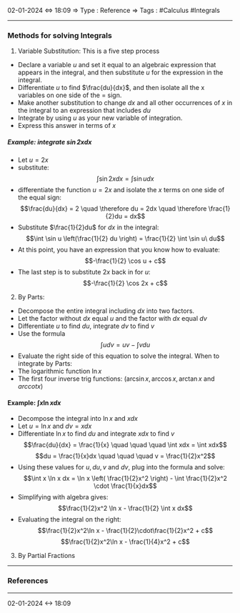 02-01-2024 <=> 18:09
=> Type : Reference
=> Tags : #Calculus #Integrals 

---
### Methods for solving Integrals
1. Variable Substitution: This is a five step process
- Declare a variable $u$ and set it equal to an algebraic expression that appears in the integral, and then substitute $u$ for the expression in the integral.
- Differentiate $u$ to find $\frac{du}{dx}$, and then isolate all the x variables on one side of the $=$ sign.
- Make another substitution to change $dx$ and all other occurrences of $x$ in the integral to an expression that includes $du$
- Integrate by using $u$ as your new variable of integration.
- Express this answer in terms of $x$
##### Example: integrate $\sin 2xdx$
- Let $u = 2x$ 
- substitute: $$\int \sin 2x dx = \int \sin u dx$$
- differentiate the function $u = 2x$ and isolate the $x$ terms on one side of the equal sign: $$\frac{du}{dx} = 2 \quad \therefore du = 2dx \quad \therefore \frac{1}{2}du = dx$$
- Substitute $\frac{1}{2}du$ for $dx$ in the integral: $$\int \sin u \left(\frac{1}{2} du \right) = \frac{1}{2} \int \sin u\ du$$
- At this point, you have an expression that you know how to evaluate:$$-\frac{1}{2} \cos u + c$$
- The last step is to substitute $2x$ back in for $u$:$$-\frac{1}{2} \cos 2x + c$$
2. By Parts:
- Decompose the entire integral including $dx$ into two factors.
- Let the factor without $dx$ equal $u$ and the factor with $dx$ equal $dv$
- Differentiate $u$ to find $du$, integrate $dv$ to find $v$
- Use the formula $$\int udv = uv - \int v du$$
- Evaluate the right side of this equation to solve the integral.
When to integrate by Parts:
- The logarithmic function $\ln x$
- The first four inverse trig functions: $(\arcsin x, \arccos x, \arctan x \text{ and } arccot x)$

#### Example: $\int x \ln x dx$
- Decompose the integral into $\ln x$ and $xdx$
- Let $u = \ln x$ and $dv = xdx$
- Differentiate $\ln x$ to find $du$ and integrate $xdx$ to find $v$
$$\frac{du}{dx} = \frac{1}{x} \quad \quad \quad \int xdx = \int xdx$$
$$du = \frac{1}{x}dx \quad \quad \quad v = \frac{1}{2}x^2$$
- Using these values for $u, du, v \text{ and } dv$, plug into the formula and solve: $$\int x \ln x dx = \ln x \left( \frac{1}{2}x^2 \right) - \int \frac{1}{2}x^2 \cdot \frac{1}{x}dx$$
- Simplifying with algebra gives:$$\frac{1}{2}x^2 \ln x - \frac{1}{2} \int x dx$$
- Evaluating the integral on the right:$$\frac{1}{2}x^2\ln x - \frac{1}{2}\cdot\frac{1}{2}x^2 + c$$
$$\frac{1}{2}x^2\ln x - \frac{1}{4}x^2 + c$$
3. By Partial Fractions


---
### References

---
02-01-2024 <-> 18:09